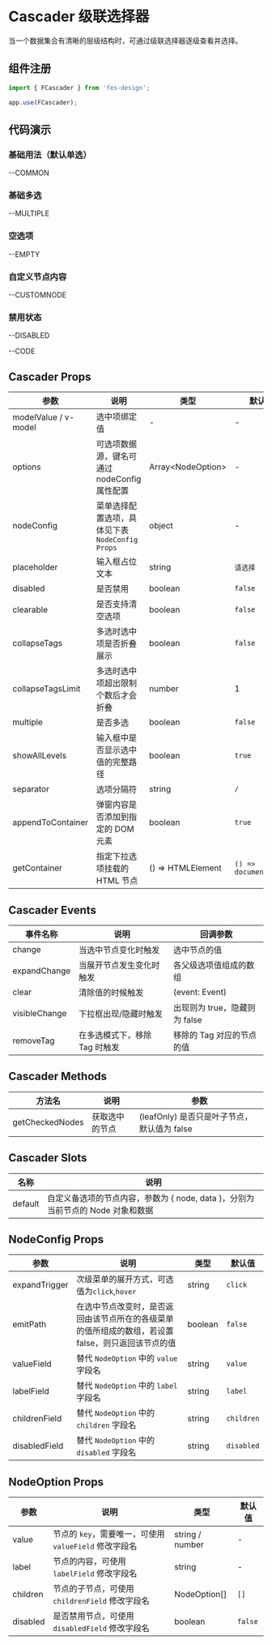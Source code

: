 # Cascader 级联选择器

当一个数据集合有清晰的层级结构时，可通过级联选择器逐级查看并选择。

## 组件注册

```js
import { FCascader } from 'fes-design';

app.use(FCascader);
```

## 代码演示

### 基础用法（默认单选）

--COMMON

### 基础多选

--MULTIPLE

### 空选项

--EMPTY

### 自定义节点内容

--CUSTOMNODE

### 禁用状态

--DISABLED

--CODE

## Cascader Props

| 参数                 | 说明                                            | 类型                | 默认值                |
| -------------------- | ----------------------------------------------- | ------------------- | --------------------- |
| modelValue / v-model | 选中项绑定值                                    | -                   | -                     |
| options              | 可选项数据源，键名可通过 nodeConfig 属性配置    | Array\<NodeOption\> | -                     |
| nodeConfig           | 菜单选择配置选项，具体见下表 `NodeConfig Props` | object              | -                     |
| placeholder          | 输入框占位文本                                  | string              | `请选择`              |
| disabled             | 是否禁用                                        | boolean             | `false`               |
| clearable            | 是否支持清空选项                                | boolean             | `false`               |
| collapseTags         | 多选时选中项是否折叠展示                        | boolean             | `false`               |
| collapseTagsLimit    | 多选时选中项超出限制个数后才会折叠              | number              | 1                     |
| multiple             | 是否多选                                        | boolean             | `false`               |
| showAllLevels        | 输入框中是否显示选中值的完整路径                | boolean             | `true`                |
| separator            | 选项分隔符                                      | string              | `/`                   |
| appendToContainer    | 弹窗内容是否添加到指定的 DOM 元素               | boolean             | `true`                |
| getContainer         | 指定下拉选项挂载的 HTML 节点                    | () => HTMLElement   | `() => document.body` |

## Cascader Events

| 事件名称      | 说明                          | 回调参数                      |
| ------------- | ----------------------------- | ----------------------------- |
| change        | 当选中节点变化时触发          | 选中节点的值                  |
| expandChange  | 当展开节点发生变化时触发      | 各父级选项值组成的数组        |
| clear         | 清除值的时候触发              | (event: Event)                |
| visibleChange | 下拉框出现/隐藏时触发         | 出现则为 true，隐藏则为 false |
| removeTag     | 在多选模式下，移除 Tag 时触发 | 移除的 Tag 对应的节点的值     |

## Cascader Methods

| 方法名          | 说明           | 参数                                        |
| --------------- | -------------- | ------------------------------------------- |
| getCheckedNodes | 获取选中的节点 | (leafOnly) 是否只是叶子节点，默认值为 false |

## Cascader Slots

| 名称    | 说明                                                                            |
| ------- | ------------------------------------------------------------------------------- |
| default | 自定义备选项的节点内容，参数为 { node, data }，分别为当前节点的 Node 对象和数据 |

## NodeConfig Props

| 参数          | 说明                                                                                               | 类型    | 默认值     |
| ------------- | -------------------------------------------------------------------------------------------------- | ------- | ---------- |
| expandTrigger | 次级菜单的展开方式，可选值为`click`,`hover`                                                        | string  | `click`    |
| emitPath      | 在选中节点改变时，是否返回由该节点所在的各级菜单的值所组成的数组，若设置 false，则只返回该节点的值 | boolean | `false`    |
| valueField    | 替代 `NodeOption` 中的 `value` 字段名                                                              | string  | `value`    |
| labelField    | 替代 `NodeOption` 中的 `label` 字段名                                                              | string  | `label`    |
| childrenField | 替代 `NodeOption` 中的 `children` 字段名                                                           | string  | `children` |
| disabledField | 替代 `NodeOption` 中的 `disabled` 字段名                                                           | string  | `disabled` |

## NodeOption Props

| 参数     | 说明                                                   | 类型            | 默认值  |
| -------- | ------------------------------------------------------ | --------------- | ------- |
| value    | 节点的 `key`，需要唯一，可使用 `valueField` 修改字段名 | string / number | -       |
| label    | 节点的内容，可使用 `labelField` 修改字段名             | string          | -       |
| children | 节点的子节点，可使用 `childrenField` 修改字段名        | NodeOption[]    | `[]`    |
| disabled | 是否禁用节点，可使用 `disabledField` 修改字段名        | boolean         | `false` |
